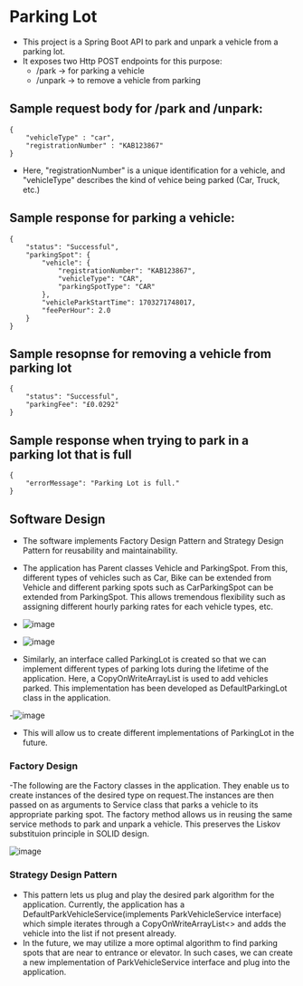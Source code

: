 # Parking Lot

- This project is a Spring Boot API to park and unpark a vehicle from a parking lot.
- It exposes two Http POST endpoints for this purpose:
  - /park -> for parking a vehicle
  - /unpark -> to remove a vehicle from parking


## Sample request body for /park and /unpark:
```
{
    "vehicleType" : "car",
    "registrationNumber" : "KAB123867"
}
```
- Here, "registrationNumber" is a unique identification for a vehicle, and "vehicleType" describes the kind of vehice being parked (Car, Truck, etc.)


## Sample response for parking a vehicle:
```
{
    "status": "Successful",
    "parkingSpot": {
        "vehicle": {
            "registrationNumber": "KAB123867",
            "vehicleType": "CAR",
            "parkingSpotType": "CAR"
        },
        "vehicleParkStartTime": 1703271748017,
        "feePerHour": 2.0
    }
}
```
## Sample resopnse for removing a vehicle from parking lot
```
{
    "status": "Successful",
    "parkingFee": "£0.0292"
}
```
## Sample response when trying to park in a parking lot that is full
```
{
    "errorMessage": "Parking Lot is full."
}
```

## Software Design
- The software implements Factory Design Pattern and Strategy Design Pattern for reusability and maintainability.
- The application has Parent classes Vehicle and ParkingSpot. From this, different types of vehicles such as Car, Bike can be extended from Vehicle and different parking spots such as CarParkingSpot can be extended from ParkingSpot. This allows tremendous flexibility such as assigning different hourly parking rates for each vehicle types, etc.

- ![image](https://github.com/avinashkrishnan2020/parking-lot/assets/62984268/88bc9c10-4b22-4915-a099-00d379d72963)

- ![image](https://github.com/avinashkrishnan2020/parking-lot/assets/62984268/dd29f243-1d77-4a0d-a20c-c361cb01a52c)

- Similarly, an interface called ParkingLot is created so that we can implement different types of parking lots during the lifetime of the application. Here, a CopyOnWriteArrayList is used to add vehicles parked. This implementation has been developed as DefaultParkingLot class in the application.

-![image](https://github.com/avinashkrishnan2020/parking-lot/assets/62984268/b319e548-f9b6-4d37-a707-99f671c4d293)

- This will allow us to create different implementations of ParkingLot in the future.

### Factory Design
-The following are the Factory classes in the application. They enable us to create instances of the desired type on request.The instances are then passed on as arguments to Service class that parks a vehicle to its appropriate parking spot. The factory method allows us in reusing the same service methods to park and unpark a vehicle. This preserves the Liskov substituion principle in SOLID design.

![image](https://github.com/avinashkrishnan2020/parking-lot/assets/62984268/faed55dc-79c5-4ab6-8b7f-00cda2581764)


### Strategy Design Pattern
- This pattern lets us plug and play the desired park algorithm for the application. Currently, the application has a DefaultParkVehicleService(implements ParkVehicleService interface) which simple iterates through a CopyOnWriteArrayList<> and adds the vehicle into the list if not present already.
- In the future, we may utilize a more optimal algorithm to find parking spots that are near to entrance or elevator. In such cases, we can create a new implementation of ParkVehicleService interface and plug into the application.










